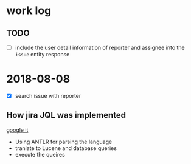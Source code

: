 
# work log

## TODO

* [ ] include the user detail information of reporter and assignee into the ``issue`` entity response


# 2018-08-08

* [x] search issue with reporter

## How jira JQL was implemented

[google it](https://stackoverflow.com/questions/4208558/did-atlassion-build-jira-query-language-jql-from-scratch)
* Using ANTLR for parsing the language
* tranlate to Lucene and database queries
* execute the queires



